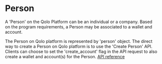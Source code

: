 # Person

A &#39;Person&#39; on the Qolo Platform can be an individual or a company. Based on the program requirements, a Person may be associated to a wallet and account.

The Person on Qolo platform is represented by &#39;person&#39; object. The direct way to create a Person on Qolo platform is to use the &#39;Create Person&#39; API. Clients can choose to set the &#39;create\_account&#39; flag in the API request to also create a wallet and account(s) for the Person. [API reference](https://devapi.qolopay.com/index.html#operation/CreatePerson)